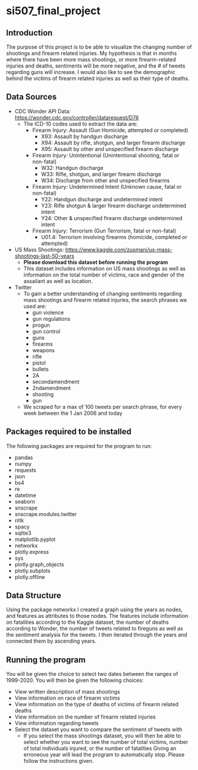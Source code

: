 # si507_final_project

## Introduction

The purpose of this project is to be able to visualize the changing number of shootings and firearm related injuries. My hypothesis is that in months where there have been more 
mass shootings, or more firearm-related injuries and deaths, sentiments will be more negative, and the # of tweets regarding guns will increase. 
I would also like to see the demographic behind the victims of firearm related injuries as well as their type of deaths. 

## Data Sources
- CDC Wonder API Data: https://wonder.cdc.gov/controller/datarequest/D76
  - The ICD-10 codes used to extract the data are: 
    - Firearm Injury: Assault (Gun Homicide, attempted or completed)
      - X93: Assault by handgun discharge
      - X94: Assault by rifle, shotgun, and larger firearm discharge
      - X95: Assault by other and unspecified firearm discharge
    - Firearm Injury: Unintentional (Unintentional shooting, fatal or non-fatal)
      - W32: Handgun discharge
      - W33: Rifle, shotgun, and larger firearm discharge
      - W34: Discharge from other and unspecified firearms
    - Firearm Injury: Undetermined Intent (Unknown cause, fatal or non-fatal)
      - Y22: Handgun discharge and undetermined intent
      - Y23: Rifle shotgun & larger firearm discharge undetermined intent
      - Y24: Other & unspecified firearm discharge undetermined intent
    - Firearm Injury: Terrorism (Gun Terrorism, fatal or non-fatal)
      - U01.4: Terrorism involving firearms (homicide, completed or attempted)
- US Mass Shootings: https://www.kaggle.com/zusmani/us-mass-shootings-last-50-years
  - **Please download this dataset before running the program**
  - This dataset includes information on US mass shootings as well as information on the total number of victims, 
  race and gender of the assailant as well as location.
- Twitter 
  - To gain a better understanding of changing sentiments regarding mass shootings and firearm related injuries, the search phrases we used are: 
    - gun violence
    - gun regulations
    - progun
    - gun control
    - guns
    - firearms
    - weapons
    - rifle
    - pistol
    - bullets
    - 2A
    - secondamendment
    - 2ndamendment
    - shooting
    - gun
  - We scraped for a max of 100 tweets per search phrase, for every week between the 1 Jan 2006 and today

## Packages required to be installed

The following packages are required for the program to run: 
- pandas
- numpy
- requests
- json
- bs4
- re
- datetime
- seaborn
- snscrape
- snscrape.modules.twitter
- nltk
- spacy
- sqlite3
- matplotlib.pyplot
- networkx
- plotly.express
- sys
- plotly.graph_objects
- plotly.subplots
- plotly.offline

## Data Structure
Using the package networkx I created a graph using the years as nodes, and features as attributes to those nodes. The features include information on fatalities according to the Kaggle dataset, the number of deaths according to Wonder, the number of tweets related to fireguns as well as the sentiment analysis for the tweets. I then iterated through the years and connected them by ascending years. 

## Running the program
You will be given the choice to select two dates between the ranges of 1999-2020.
You will then be given the following choices:
- View written description of mass shootings
- View information on race of firearm victims
- View information on the type of deaths of victims of firearm related deaths
- View information on the number of firearm related injuries
- View information regarding tweets
- Select the dataset you want to compare the sentiment of tweets with
  - If you select the mass shootings dataset, you will then be able to select whether you want to see the number of total victims, number of total individuals injured, or the number of fatalities
Giving an erroneous year will lead the program to automatically stop. Please follow the instructions given.
